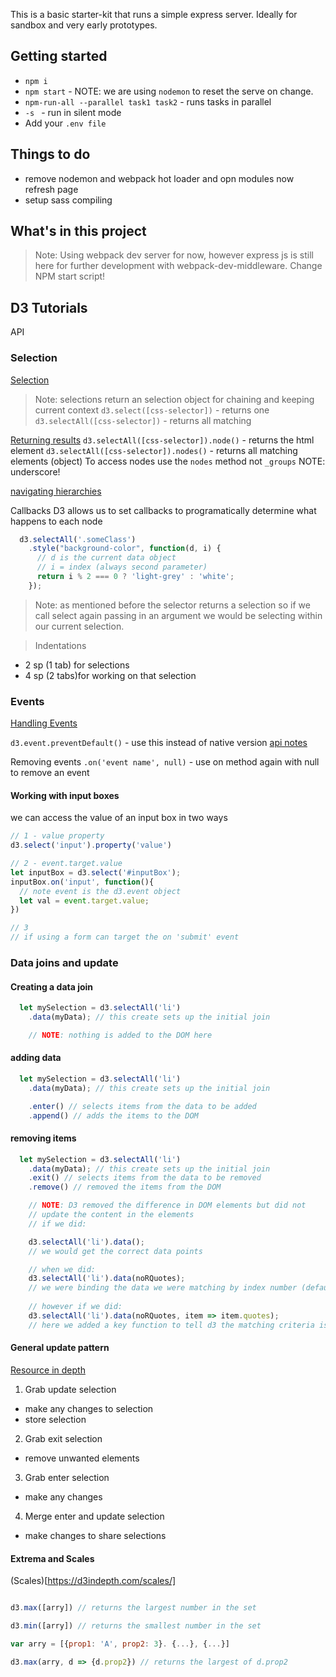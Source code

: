 This is a basic starter-kit that runs a simple express server. Ideally for sandbox and very early prototypes.

## Getting started
- `npm i`
- `npm start` - NOTE: we are using `nodemon` to reset the serve on change.
- `npm-run-all --parallel task1 task2` - runs tasks in parallel
- `-s ` - run in silent mode
- Add your `.env file`

## Things to do
- remove nodemon and webpack hot loader and opn modules now refresh page
- setup sass compiling

## What's in this project 
> Note: Using webpack dev server for now, however express js is still here for further development with webpack-dev-middleware. Change NPM start script!

## D3 Tutorials

API

### Selection

[Selection](https://github.com/d3/d3/blob/master/API.md#selections-d3-selection)
> Note: selections return an selection object for chaining and keeping current context
`d3.select([css-selector])` - returns one 
`d3.selectAll([css-selector])` - returns all matching


[Returning results](https://github.com/d3/d3/blob/master/API.md#control-flow)
`d3.selectAll([css-selector]).node()` - returns the html element
`d3.selectAll([css-selector]).nodes()` - returns all matching elements (object)
To access nodes use the `nodes` method not `_groups` NOTE: underscore!


[navigating hierarchies](https://github.com/d3/d3/blob/master/API.md#hierarchies-d3-hierarchy)

Callbacks
D3 allows us to set callbacks to programatically determine what happens to each node
```js
  d3.selectAll('.someClass')
    .style("background-color", function(d, i) {
      // d is the current data object
      // i = index (always second parameter)
      return i % 2 === 0 ? 'light-grey' : 'white';
    });
```
> Note: as mentioned before the selector returns a selection so if we call select again passing in an argument we would be selecting within our current selection.

> Indentations 
  - 2 sp (1 tab) for selections
  - 4 sp (2 tabs)for working on that selection 


### Events

[Handling Events](https://github.com/d3/d3/blob/master/API.md#handling-events)

`d3.event.preventDefault()` - use this instead of native version [api notes](https://github.com/d3/d3-selection/blob/master/README.md#event)

Removing events 
`.on('event name', null)` - use on method again with null to remove an event

#### Working with input boxes
we can access the value of an input box in two ways 

```js
// 1 - value property
d3.select('input').property('value')

// 2 - event.target.value
let inputBox = d3.select('#inputBox');
inputBox.on('input', function(){
  // note event is the d3.event object
  let val = event.target.value;
})

// 3
// if using a form can target the on 'submit' event  

```




### Data joins and update

#### Creating a data join 
```js
  let mySelection = d3.selectAll('li')
    .data(myData); // this create sets up the initial join 

    // NOTE: nothing is added to the DOM here

```

#### adding data

```js
  let mySelection = d3.selectAll('li')
    .data(myData); // this create sets up the initial join 

    .enter() // selects items from the data to be added
    .append() // adds the items to the DOM

```


#### removing items 

```js
  let mySelection = d3.selectAll('li')
    .data(myData); // this create sets up the initial join 
    .exit() // selects items from the data to be removed
    .remove() // removed the items from the DOM

    // NOTE: D3 removed the difference in DOM elements but did not 
    // update the content in the elements
    // if we did:

    d3.selectAll('li').data();
    // we would get the correct data points

    // when we did:
    d3.selectAll('li').data(noRQuotes);
    // we were binding the data we were matching by index number (default)
    
    // however if we did:
    d3.selectAll('li').data(noRQuotes, item => item.quotes);
    // here we added a key function to tell d3 the matching criteria is 'quotes'

```

#### General update pattern

[Resource in depth](https://d3indepth.com/enterexit/)

1. Grab update selection 
  - make any changes to selection 
  - store selection

2. Grab exit selection
  - remove unwanted elements

3. Grab enter selection 
  - make any changes

4. Merge enter and update selection 
  - make changes to share selections


#### Extrema and Scales
(Scales)[https://d3indepth.com/scales/]
```js

d3.max([arry]) // returns the largest number in the set

d3.min([arry]) // returns the smallest number in the set

var arry = [{prop1: 'A', prop2: 3}. {...}, {...}]

d3.max(arry, d => {d.prop2}) // returns the largest of d.prop2


```


